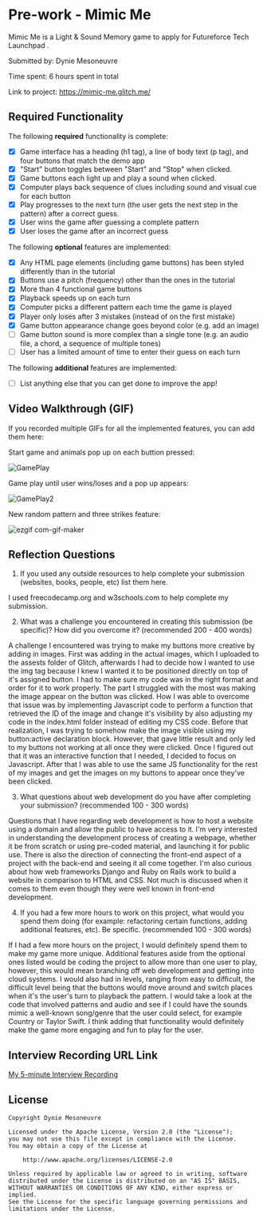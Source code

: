 # Pre-work - Mimic Me

Mimic Me is a Light & Sound Memory game to apply for Futureforce Tech Launchpad . 

Submitted by: Dynie Mesoneuvre

Time spent: 6 hours spent in total

Link to project: https://mimic-me.glitch.me/

## Required Functionality

The following **required** functionality is complete:

* [x] Game interface has a heading (h1 tag), a line of body text (p tag), and four buttons that match the demo app
* [x] "Start" button toggles between "Start" and "Stop" when clicked. 
* [x] Game buttons each light up and play a sound when clicked. 
* [x] Computer plays back sequence of clues including sound and visual cue for each button
* [x] Play progresses to the next turn (the user gets the next step in the pattern) after a correct guess. 
* [x] User wins the game after guessing a complete pattern
* [x] User loses the game after an incorrect guess

The following **optional** features are implemented:

* [x] Any HTML page elements (including game buttons) has been styled differently than in the tutorial
* [x] Buttons use a pitch (frequency) other than the ones in the tutorial
* [x] More than 4 functional game buttons
* [x] Playback speeds up on each turn
* [x] Computer picks a different pattern each time the game is played
* [x] Player only loses after 3 mistakes (instead of on the first mistake)
* [x] Game button appearance change goes beyond color (e.g. add an image)
* [ ] Game button sound is more complex than a single tone (e.g. an audio file, a chord, a sequence of multiple tones)
* [ ] User has a limited amount of time to enter their guess on each turn

The following **additional** features are implemented:

- [ ] List anything else that you can get done to improve the app!

## Video Walkthrough (GIF)

If you recorded multiple GIFs for all the implemented features, you can add them here:

Start game and animals pop up on each buttion pressed:

![GamePlay](https://user-images.githubusercontent.com/102767729/164792596-26bd576a-bb79-4e73-90cc-c66db1cd2189.gif)

Game play until user wins/loses and a pop up appears:

![GamePlay2](https://user-images.githubusercontent.com/102767729/164792622-cc2e82d6-788c-4c1d-8726-ecb5a856fd90.gif)

New random pattern and three strikes feature:

![ezgif com-gif-maker](https://user-images.githubusercontent.com/102767729/164793941-c29b5559-3702-4678-a407-9a7fddf39330.gif)


## Reflection Questions
1. If you used any outside resources to help complete your submission (websites, books, people, etc) list them here. 

I used freecodecamp.org and w3schools.com to help complete my submission.

2. What was a challenge you encountered in creating this submission (be specific)? How did you overcome it? (recommended 200 - 400 words) 

A challenge I encountered was trying to make my buttons more creative by adding in images. First was adding in the actual images, which I uploaded to the assests folder of Glitch, afterwards I had to decide how I wanted to use the img tag because I knew I wanted it to be positioned directly on top of it's assigned button. I had to make sure my code was in the right format and order for it to work properly. The part I struggled with the most was making the image appear on the button was clicked. How I was able to overcome that issue was by implementing Javascript code to perform a function that retrieved the ID of the image and change it's visibility by also adjusting my code in the index.html folder instead of editing my CSS code. Before that realization, I was trying to somehow make the image visible using my button:active declaration block. However, that gave little result and only led to my buttons not working at all once they were clicked. Once I figured out that it was an interactive function that I needed, I decided to focus on Javascript. After that I was able to use the same JS functionality for the rest of my images and get the images on my buttons to appear once they've been clicked.

3. What questions about web development do you have after completing your submission? (recommended 100 - 300 words) 

Questions that I have regarding web development is how to host a website using a domain and allow the public to have access to it. I'm very interested in understanding the development process of creating a webpage, whether it be from scratch or using pre-coded material, and launching it for public use. There is also the direction of connecting the front-end aspect of a project with the back-end and seeing it all come together. I'm also curious about how web frameworks Django and Ruby on Rails work to build a website in comparison to HTML and CSS. Not much is discussed when it comes to them even though they were well known in front-end development.



4. If you had a few more hours to work on this project, what would you spend them doing (for example: refactoring certain functions, adding additional features, etc). Be specific. (recommended 100 - 300 words) 

If I had a few more hours on the project, I would definitely spend them to make my game more unique. Additional features aside from the optional ones listed would be coding the project to allow more than one user to play, however, this would mean branching off web development and getting into cloud systems. I would also had in levels, ranging from easy to difficult, the difficult level being that the buttons would move around and switch places when it's the user's turn to playback the pattern. I would take a look at the code that involved patterns and audio and see if I could have the sounds mimic a well-known song/genre that the user could select, for example Country or Taylor Swift. I think adding that functionality would definitely make the game more engaging and fun to play for the user.



## Interview Recording URL Link

[My 5-minute Interview Recording](your-link-here)


## License

    Copyright Dynie Mesoneuvre

    Licensed under the Apache License, Version 2.0 (the "License");
    you may not use this file except in compliance with the License.
    You may obtain a copy of the License at

        http://www.apache.org/licenses/LICENSE-2.0

    Unless required by applicable law or agreed to in writing, software
    distributed under the License is distributed on an "AS IS" BASIS,
    WITHOUT WARRANTIES OR CONDITIONS OF ANY KIND, either express or implied.
    See the License for the specific language governing permissions and
    limitations under the License.
